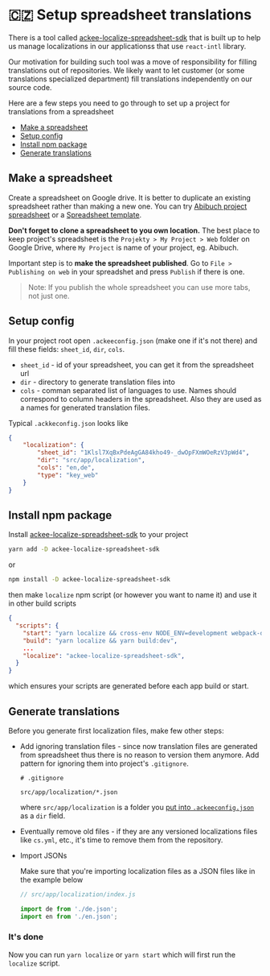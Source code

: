 # 🇨🇿 Setup spreadsheet translations

There is a tool called [ackee-localize-spreadsheet-sdk](https://www.npmjs.com/package/ackee-localize-spreadsheet-sdk) that is built up to help us manage localizations in our applicationss that use `react-intl` library.

Our motivation for building such tool was a move of responsibility for filling translations out of repositories. We likely want to let customer (or some translations specialized department) fill translations independently on our source code.

Here are a few steps you need to go through to set up a project for translations from a spreadsheet
* [Make a spreadsheet](#make-a-spreadsheet)
* [Setup config](#setup-config)
* [Install npm package](#install-npm-package)
* [Generate translations](#generate-translations)

## Make a spreadsheet

Create a spreadsheet on Google drive. It is better to duplicate an existing spreadsheet rather than making a new one. You can try [Abibuch project spreadsheet](https://docs.google.com/spreadsheets/d/1Klsl7XqBxPdeAgGA84kho49-_dwOpFXmWOeRzV3pWd4/edit#gid=0) or a [Spreadsheet template](https://docs.google.com/spreadsheets/d/1HKjvejcuHIY73WvEkipD7_dmF9dFeNLji3nS2RXcIzk/edit#gid=0).  

**Don't forget to clone a spreadsheet to you own location.** The best place to keep project's spreadsheet is the `Projekty > My Project > Web` folder on Google Drive, where `My Project` is name of your project, eg. Abibuch. 

Important step is to **make the spreadsheet published**. Go to `File > Publishing on web` in your spreadshet and press `Publish` if there is one.

> Note: If you publish the whole spreadsheet you can use more tabs, not just one.

## Setup config

In your project root open `.ackeeconfig.json` (make one if it's not there) and fill these fields: `sheet_id`, `dir`, `cols`.

* `sheet_id` - id of your spreadsheet, you can get it from the spreadsheet url
* `dir` - directory to generate translation files into
* `cols` - comman separated list of languages to use. Names should correspond to column headers in the spreadsheet. Also they are used as a names for generated translation files.

Typical `.ackkeconfig.json` looks like
```json
{
    "localization": {
        "sheet_id": "1Klsl7XqBxPdeAgGA84kho49-_dwOpFXmWOeRzV3pWd4",
        "dir": "src/app/localization",
        "cols": "en,de",
        "type": "key_web"
    }
}
```

## Install npm package

Install [ackee-localize-spreadsheet-sdk](https://www.npmjs.com/package/ackee-localize-spreadsheet-sdk) to your project

```bash
yarn add -D ackee-localize-spreadsheet-sdk 
```

or

```bash
npm install -D ackee-localize-spreadsheet-sdk 
```

then make `localize` npm script (or however you want to name it) and use it in other build scripts

```json
{
  "scripts": {
    "start": "yarn localize && cross-env NODE_ENV=development webpack-dev-server --progress --inline --colors",
    "build": "yarn localize && yarn build:dev",
    ...
    "localize": "ackee-localize-spreadsheet-sdk",
  }
}
```

which ensures your scripts are generated before each app build or start.

## Generate translations

Before you generate first localization files, make few other steps:

* Add ignoring translation files - since now translation files are generated from spreadsheet thus there is no reason to version them anymore. Add pattern for ignoring them into project's `.gitignore`.

  ```
  # .gitignore

  src/app/localization/*.json
  ```

  where `src/app/localization` is a folder you [put into `.ackeeconfig.json`]((#setup-config)) as a `dir` field.

* Eventually remove old files - if they are any versioned localizations files like `cs.yml`, etc., it's time to remove them from the repository.

* Import JSONs

  Make sure that you're importing localization files as a JSON files like in the example below

  ```js 
  // src/app/localization/index.js

  import de from './de.json';
  import en from './en.json';
  ```

### It's done

Now you can run `yarn localize` or `yarn start` which will first run the `localize` script.
